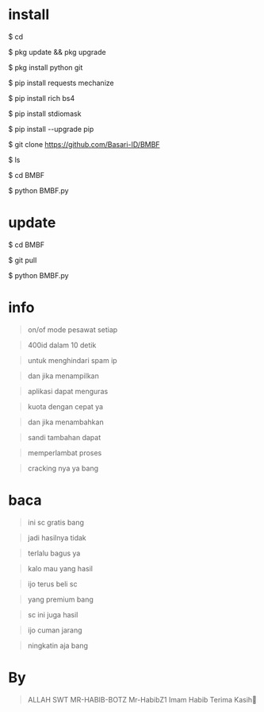 # install

$ cd

$ pkg update && pkg upgrade

$ pkg install python git

$ pip install requests mechanize

$ pip install rich bs4

$ pip install stdiomask

$ pip install --upgrade pip

$ git clone https://github.com/Basari-ID/BMBF

$ ls

$ cd BMBF

$ python BMBF.py

# update

$ cd BMBF

$ git pull

$ python BMBF.py

# info

> on/of mode pesawat setiap

> 400id dalam 10 detik

> untuk menghindari spam ip

> dan jika menampilkan

> aplikasi dapat menguras

> kuota dengan cepat ya

> dan jika menambahkan

> sandi tambahan dapat

> memperlambat proses

> cracking nya ya bang

# baca

> ini sc gratis bang

> jadi hasilnya tidak

> terlalu bagus ya

> kalo mau yang hasil

> ijo terus beli sc

> yang premium bang

> sc ini juga hasil

> ijo cuman jarang 

> ningkatin aja bang

# By

> ALLAH SWT
> MR-HABIB-BOTZ 
> Mr-HabibZ1
> Imam Habib
Terima Kasih🙏

